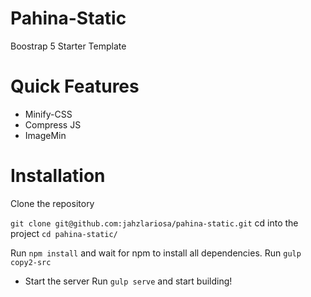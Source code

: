 # Pahina-Static
Boostrap 5 Starter Template

# Quick Features
* Minify-CSS
* Compress JS
* ImageMin

# Installation

Clone the repository

`git clone git@github.com:jahzlariosa/pahina-static.git`
cd into the project `cd pahina-static/`

Run `npm install` and wait for npm to install all dependencies.
Run `gulp copy2-src`

* Start the server
Run `gulp serve` and start building!
